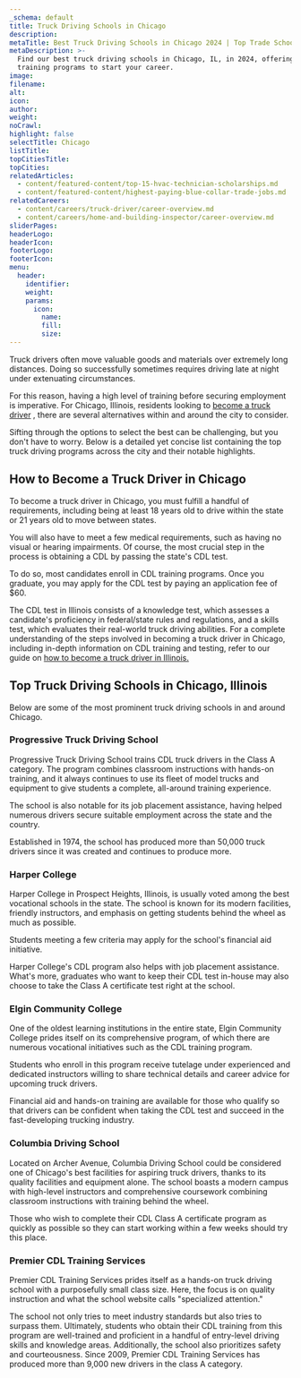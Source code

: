```yaml
---
_schema: default
title: Truck Driving Schools in Chicago
description:
metaTitle: Best Truck Driving Schools in Chicago 2024 | Top Trade Schools
metaDescription: >-
  Find our best truck driving schools in Chicago, IL, in 2024, offering CDL
  training programs to start your career.
image:
filename:
alt:
icon:
author:
weight:
noCrawl:
highlight: false
selectTitle: Chicago
listTitle:
topCitiesTitle:
topCities:
relatedArticles:
  - content/featured-content/top-15-hvac-technician-scholarships.md
  - content/featured-content/highest-paying-blue-collar-trade-jobs.md
relatedCareers:
  - content/careers/truck-driver/career-overview.md
  - content/careers/home-and-building-inspector/career-overview.md
sliderPages:
headerLogo:
headerIcon:
footerLogo:
footerIcon:
menu:
  header:
    identifier:
    weight:
    params:
      icon:
        name:
        fill:
        size:
---
```

Truck drivers often move valuable goods and materials over extremely long distances. Doing so successfully sometimes requires driving late at night under extenuating circumstances.

For this reason, having a high level of training before securing employment is imperative. For Chicago, Illinois, residents looking to [become a truck driver](https://toptradeschools.com/careers/truck-driver/career-overview/) , there are several alternatives within and around the city to consider.

Sifting through the options to select the best can be challenging, but you don't have to worry. Below is a detailed yet concise list containing the top truck driving programs across the city and their notable highlights.

## **How to Become a Truck Driver in Chicago**

To become a truck driver in Chicago, you must fulfill a handful of requirements, including being at least 18 years old to drive within the state or 21 years old to move between states.

You will also have to meet a few medical requirements, such as having no visual or hearing impairments. Of course, the most crucial step in the process is obtaining a CDL by passing the state's CDL test.

To do so, most candidates enroll in CDL training programs. Once you graduate, you may apply for the CDL test by paying an application fee of $60.

The CDL test in Illinois consists of a knowledge test, which assesses a candidate's proficiency in federal/state rules and regulations, and a skills test, which evaluates their real-world truck driving abilities. For a complete understanding of the steps involved in becoming a truck driver in Chicago, including in-depth information on CDL training and testing, refer to our guide on [how to become a truck driver in Illinois.](https://toptradeschools.com/near-you/truck-driver/illinois/)

## **Top Truck Driving Schools in Chicago, Illinois**

Below are some of the most prominent truck driving schools in and around Chicago.

### **Progressive Truck Driving School**

Progressive Truck Driving School trains CDL truck drivers in the Class A category. The program combines classroom instructions with hands-on training, and it always continues to use its fleet of model trucks and equipment to give students a complete, all-around training experience.

The school is also notable for its job placement assistance, having helped numerous drivers secure suitable employment across the state and the country.

Established in 1974, the school has produced more than 50,000 truck drivers since it was created and continues to produce more.

### Harper College

Harper College in Prospect Heights, Illinois, is usually voted among the best vocational schools in the state. The school is known for its modern facilities, friendly instructors, and emphasis on getting students behind the wheel as much as possible.

Students meeting a few criteria may apply for the school's financial aid initiative.

Harper College's CDL program also helps with job placement assistance. What's more, graduates who want to keep their CDL test in-house may also choose to take the Class A certificate test right at the school.

### Elgin Community College

One of the oldest learning institutions in the entire state, Elgin Community College prides itself on its comprehensive program, of which there are numerous vocational initiatives such as the CDL training program.

Students who enroll in this program receive tutelage under experienced and dedicated instructors willing to share technical details and career advice for upcoming truck drivers.

Financial aid and hands-on training are available for those who qualify so that drivers can be confident when taking the CDL test and succeed in the fast-developing trucking industry.

### Columbia Driving School

Located on Archer Avenue, Columbia Driving School could be considered one of Chicago's best facilities for aspiring truck drivers, thanks to its quality facilities and equipment alone. The school boasts a modern campus with high-level instructors and comprehensive coursework combining classroom instructions with training behind the wheel.

Those who wish to complete their CDL Class A certificate program as quickly as possible so they can start working within a few weeks should try this place.

### Premier CDL Training Services

Premier CDL Training Services prides itself as a hands-on truck driving school with a purposefully small class size. Here, the focus is on quality instruction and what the school website calls "specialized attention."

The school not only tries to meet industry standards but also tries to surpass them. Ultimately, students who obtain their CDL training from this program are well-trained and proficient in a handful of entry-level driving skills and knowledge areas. Additionally, the school also prioritizes safety and courteousness. Since 2009, Premier CDL Training Services has produced more than 9,000 new drivers in the class A category.